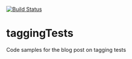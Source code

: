 [![Build Status](https://travis-ci.org/danielsiwiec/taggingTests.svg?branch=master)](https://travis-ci.org/danielsiwiec/taggingTests)
# taggingTests
Code samples for the blog post on tagging tests

